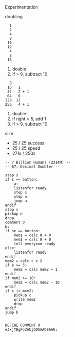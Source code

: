 
Experimentation

doubling
```
  1
  2
  4
  8
 16
 12
  4
  8
 16
```
1. double
2. if > 9, subtract 10

```
  8
 16   1
 32   2 + 1
 64   6
128  12
256   4 + 1
```
1. double
2. if right > 5, add 1
3. if > 9, subtract 10

size
* 25 / 25
success
* 25 / 25
speed
* 271s / 250s

```
-- 7 Billion Humans (2214M) --
-- 67: Decimal Doubler --

step s
if s == button:
	a:
	listenfor ready
	step s
	step n
	jump a
endif
step s
pickup n
drop
comment 0
b:
if se == button:
	mem1 = calc 0 + 0
	mem1 = calc 0 + 0
	tell everyone ready
else:
	listenfor ready
endif
mem2 = calc c x 2
if e >= 5:
	mem2 = calc mem2 + 1
endif
if mem2 >= 10:
	mem2 = calc mem2 - 10
endif
if c != mem2:
	pickup c
	write mem2
	drop
endif
jump b


DEFINE COMMENT 0
eJxjYBgFo2AUjGQAAAQEAAE;


```
